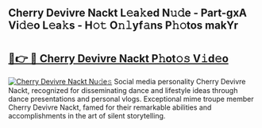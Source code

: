 ## Cherry Devivre Nackt L𝚎a𝚔ed N𝚞𝚍e - Part-gxA Vi𝚍𝚎o L𝚎a𝚔s - H𝚘𝚝 O𝚗𝚕yf𝚊ns P𝚑𝚘tos makYr

# <h2><a href="http://kf5qhoq.oniu.top/?m=Cherry+Devivre+Nackt">🔗👉 🔴 Cherry Devivre Nackt P𝚑ot𝚘𝚜 V𝚒d𝚎o</a></h2>

[![Cherry Devivre Nackt Nu𝚍e𝚜](https://i.imgur.com/0qMVB7G.gif)](http://kf5qhoq.oniu.top/?m=Cherry+Devivre+Nackt)
Social media personality Cherry Devivre Nackt, recognized for disseminating dance and lifestyle ideas through dance presentations and personal vlogs. Exceptional mime troupe member Cherry Devivre Nackt, famed for their remarkable abilities and accomplishments in the art of silent storytelling.  
